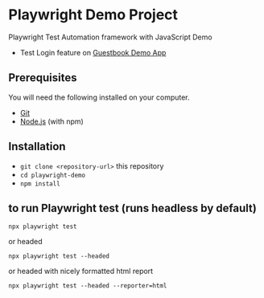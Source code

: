 # Playwright Demo Project

Playwright Test Automation framework with JavaScript Demo
- Test Login feature on [Guestbook Demo App](https://https://testautomationpro.com/aut//)

## Prerequisites

You will need the following installed on your computer.

* [Git](https://git-scm.com/)
* [Node.js](https://nodejs.org/) (with npm)


## Installation

* `git clone <repository-url>` this repository
* `cd playwright-demo`
* `npm install`

## to run Playwright test (runs headless by default)
```
npx playwright test
```
or headed
```
npx playwright test --headed
```
or headed with nicely formatted html report
```
npx playwright test --headed --reporter=html